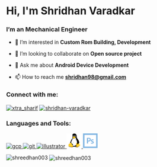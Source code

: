 <h1 align="left">Hi, I'm Shridhan Varadkar</h1>
<h3 align="left">I’m an Mechanical Engineer</h3>

- 🔭 I’m interested in **Custom Rom Building, Development**

- 👯 I’m looking to collaborate on **Open source project**

- 💬 Ask me about **Android Device Development**

- 📫 How to reach me **shridhan98@gmail.com**

<h3 align="left">Connect with me:</h3>
<p align="left">
<a href="https://twitter.com/xtra_sharif" target="blank"><img align="center" src="https://raw.githubusercontent.com/rahuldkjain/github-profile-readme-generator/master/src/images/icons/Social/twitter.svg" alt="xtra_sharif" height="30" width="40" /></a>
<a href="https://linkedin.com/in/shridhan-varadkar" target="blank"><img align="center" src="https://raw.githubusercontent.com/rahuldkjain/github-profile-readme-generator/master/src/images/icons/Social/linked-in-alt.svg" alt="shridhan-varadkar" height="30" width="40" /></a>
</p>

<h3 align="left">Languages and Tools:</h3>
<p align="left"> <a href="https://cloud.google.com" target="_blank" rel="noreferrer"> <img src="https://www.vectorlogo.zone/logos/google_cloud/google_cloud-icon.svg" alt="gcp" width="40" height="40"/> </a> <a href="https://git-scm.com/" target="_blank" rel="noreferrer"> <img src="https://www.vectorlogo.zone/logos/git-scm/git-scm-icon.svg" alt="git" width="40" height="40"/> </a> <a href="https://www.adobe.com/in/products/illustrator.html" target="_blank" rel="noreferrer"> <img src="https://www.vectorlogo.zone/logos/adobe_illustrator/adobe_illustrator-icon.svg" alt="illustrator" width="40" height="40"/> </a> <a href="https://www.linux.org/" target="_blank" rel="noreferrer"> <img src="https://raw.githubusercontent.com/devicons/devicon/master/icons/linux/linux-original.svg" alt="linux" width="40" height="40"/> </a> <a href="https://www.photoshop.com/en" target="_blank" rel="noreferrer"> <img src="https://raw.githubusercontent.com/devicons/devicon/master/icons/photoshop/photoshop-line.svg" alt="photoshop" width="40" height="40"/> </a> </p>

<p><img align="left" src="https://github-readme-stats.vercel.app/api/top-langs?username=shreedhan003&show_icons=true&locale=en&layout=compact" alt="shreedhan003" /></p>

<p>&nbsp;<img align="center" src="https://github-readme-stats.vercel.app/api?username=shreedhan003&show_icons=true&locale=en" alt="shreedhan003" /></p>


